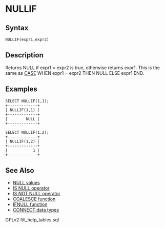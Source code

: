 
# NULLIF

## Syntax


```
NULLIF(expr1,expr2)
```


## Description


Returns NULL if expr1 = expr2 is true, otherwise returns expr1. This is
the same as [CASE](case-operator.md) WHEN expr1 = expr2 THEN NULL ELSE expr1 END.


## Examples


```
SELECT NULLIF(1,1);
+-------------+
| NULLIF(1,1) |
+-------------+
|        NULL |
+-------------+

SELECT NULLIF(1,2);
+-------------+
| NULLIF(1,2) |
+-------------+
|           1 |
+-------------+
```

## See Also


* [NULL values](../../../../data-types/null-values.md)
* [IS NULL operator](../../../operators/comparison-operators/is-null.md)
* [IS NOT NULL operator](../../../operators/comparison-operators/is-not-null.md)
* [COALESCE function](../../../operators/comparison-operators/coalesce.md)
* [IFNULL function](ifnull.md)
* [CONNECT data types](../../../../storage-engines/connect/connect-data-types.md#null-handling)


GPLv2 fill_help_tables.sql


